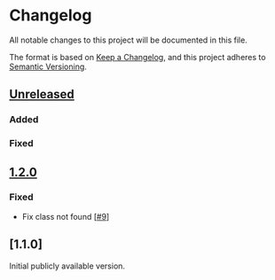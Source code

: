 # Changelog

All notable changes to this project will be documented in this file.

The format is based on [Keep a Changelog](https://keepachangelog.com/en/1.0.0/), and this project adheres
to [Semantic Versioning](https://semver.org/spec/v2.0.0.html).

## [Unreleased]
### Added
### Fixed

## [1.2.0]
### Fixed

- Fix class not found [[#9](https://github.com/ehrbase/migration-tool/pull/9)]

## [1.1.0]

Initial publicly available version.

[1.2.0]: https://github.com/ehrbase/migration-tool/compare/v1.1.0...v1.2.0
[unreleased]: https://github.com/ehrbase/migration-tool/compare/v1.2.0...HEAD
